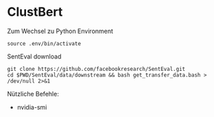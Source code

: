 # ClustBert

Zum Wechsel zu Python Environment

    source .env/bin/activate

SentEval download

    git clone https://github.com/facebookresearch/SentEval.git
    cd $PWD/SentEval/data/downstream && bash get_transfer_data.bash > /dev/null 2>&1

Nützliche Befehle:

- nvidia-smi